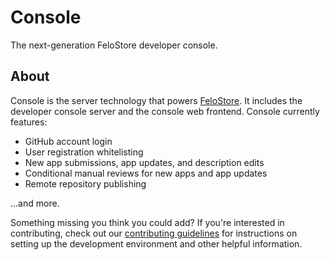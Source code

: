 <!--
Copyright 2024 Logan Magee

SPDX-License-Identifier: AGPL-3.0-only
-->

# Console

The next-generation FeloStore developer console.

## About

Console is the server technology that powers [FeloStore]. It includes the developer console server
and the console web frontend. Console currently features:

- GitHub account login
- User registration whitelisting
- New app submissions, app updates, and description edits
- Conditional manual reviews for new apps and app updates
- Remote repository publishing

...and more.

Something missing you think you could add? If you're interested in contributing, check out our
[contributing guidelines] for instructions on setting up the development environment and other
helpful information.

[FeloStore]: https://FeloStore.app
[contributing guidelines]: CONTRIBUTING.md

